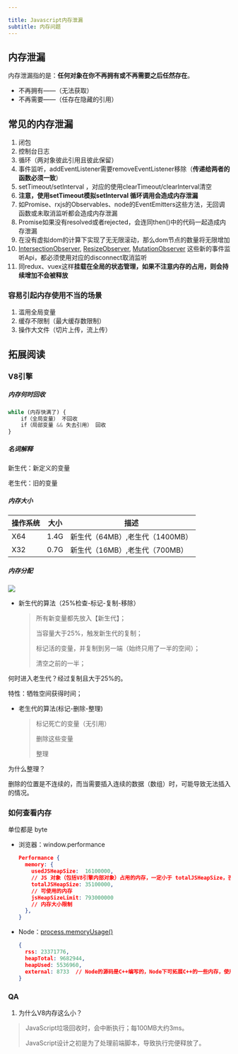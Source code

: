 ```yaml
---

title: Javascript内存泄漏
subtitle: 内存问题
---
```


## 内存泄漏

​	内存泄漏指的是：**任何对象在你不再拥有或不再需要之后任然存在**。

- 不再拥有——（无法获取）
- 不再需要——（任存在隐藏的引用）

## 常见的内存泄漏

1. 闭包
2. 控制台日志
3. 循环（两对象彼此引用且彼此保留）
4. 事件监听，addEventListener需要removeEventListener移除（**传递给两者的函数必须一致**）
5. setTimeout/setInterval ，对应的使用clearTimeout/clearInterval清空
6. **注意，使用setTimeout模拟setInterval 循环调用会造成内存泄漏**
7. 如Promise、rxjs的Observables、node的EventEmitters这些方法，无回调函数或未取消监听都会造成内存泄漏
8. Promise如果没有resolved或者rejected，会连同then()中的代码一起造成内存泄漏
9. 在没有虚拟dom的计算下实现了无无限滚动，那么dom节点的数量将无限增加
10. [IntersectionObserver](https://developer.mozilla.org/zh-CN/docs/Web/API/IntersectionObserver), [ResizeObserver](https://developer.mozilla.org/zh-CN/docs/Web/API/ResizeObserver), [MutationObserver](https://developer.mozilla.org/zh-CN/docs/Web/API/MutationObserver) 这些新的事件监听Api，都必须使用对应的disconnect取消监听
11. 同redux、vuex这样**挂载在全局的状态管理，如果不注意内存的占用，则会持续增加不会被释放**

### 容易引起内存使用不当的场景

1. 滥用全局变量
2. 缓存不限制（最大缓存数限制）
3. 操作大文件（切片上传，流上传）

## 拓展阅读

### V8引擎

##### 内存何时回收

```javascript
while (内存快满了) {
	if（全局变量） 不回收
	if（局部变量 && 失去引用） 回收
}
```

##### 名词解释

新生代：新定义的变量

老生代：旧的变量

##### 内存大小

| 操作系统 | 大小   | 描述                    |
| ---- | ---- | --------------------- |
| X64  | 1.4G | 新生代（64MB）,老生代（1400MB） |
| X32  | 0.7G | 新生代（16MB）,老生代（700MB）  |

##### 内存分配

![](../img/v8.jpg)

- 新生代的算法（25%检查-标记-复制-移除）

  > 所有新变量都先放入【新生代】；
  >
  > 当容量大于25%，触发新生代的复制；
  >
  > 标记活的变量，并复制到另一端（始终只用了一半的空间）；
  >
  > 清空之前的一半；

何时进入老生代？经过复制且大于25%的。

特性：牺牲空间获得时间；

- 老生代的算法(标记-删除-整理)

  > 标记死亡的变量（无引用）
  >
  > 删除这些变量
  >
  > 整理

为什么整理？

删除的位置是不连续的，而当需要插入连续的数据（数组）时，可能导致无法插入的情况。

### 如何查看内存

单位都是 byte

- 浏览器：window.performance

  ```json
  Performance {
    memory: {
      usedJSHeapSize:  16100000, 
      // JS 对象（包括V8引擎内部对象）占用的内存，一定小于 totalJSHeapSize，否则可能出现内存泄漏
      totalJSHeapSize: 35100000, 
      // 可使用的内存
      jsHeapSizeLimit: 793000000 
      // 内存大小限制
    },
  }
  ```

- Node：[process.memoryUsage()](http://nodejs.cn/api/process.html#process_process_memoryusage)

  ```json
  { 
    rss: 23371776,
    heapTotal: 9682944,
    heapUsed: 5536960,
    external: 8733  // Node的源码是C++编写的，Node下可拓展C++的一些内存，使用webpack打包时可用
  }
  ```

##### 

### QA

1. 为什么V8内存这么小？

> JavaScript垃圾回收时，会中断执行；每100MB大约3ms。
>
> JavaScript设计之初是为了处理前端脚本，导致执行完便释放了。


